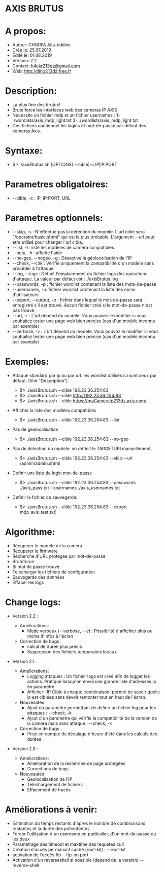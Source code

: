 # AXIS BRUTUS 

# A propos:
 - Auteur: CHORFA Alla-eddine
 - Crée le: 25.07.2019
 - Edité le: 01.08.2019
 - Version: 2.2
 - Contact: h4ckr213dz@gmail.com
 - Web: http://dino213dz.free.fr

# Description:
 - La plus fine des brutes!
 - Brute force les interfaces web des cameras IP AXIS
 - Necessite un fichier mdp et un fichier usernames :
	1- ./wordlists/axis_mdp_light.txt
	2- ./wordlists/axis_mdp_light.txt
 - Ces fichiers contiennet les logins et mot-de-passe par defaut des cameras Axis.

# Syntaxe:
 - $> ./axisBrutus.sh [OPTIONS] --cible|-c IP|IP:PORT

# Parametres obligatoires:
 - --cible, -c : IP, IP:PORT, URL

# Parametres optionnels:
 - --skip, -s : N'effectue pas la detection du modele. L'url cible sera "/operator/basic.shtml" qui est la plus probable. L'argument --url peut etre utilisé pour changer l'url cible.
 - --list, -l : liste les modeles de camera compatibles
 - --help, -h : affiche l'aide
 - --no-geo, --nogeo, -g : Désactive la géolocalisation de l'IP
 - --check, --chk : Vérifie uniquement la compatibilité d'un modele sans procéder à l'attaque
 - --log, --logs : Définit l'emplacement du fichier logs des operations d'attaque. La valeur  par défaut est : ./axisBrutus.log
 - --passwords, -p : fichier wordlist contenant la liste des mots-de-passe
 - --usernames, -u: fichier wordlist contenant la liste des noms d'utilisateurs
 - --export, --output, -o : fichier dans lequel le mot-de-passe sera enregistré s'il est trouvé. Aucun fichier créé si le mot-de-passe n'est pas trouvé
 - --url, -r : L'url dépend du modele. Vous pouvez le modifier si vous souhaitez tester une page web bien précise (cas d'un modele inconnu par exemple)
 - --verbose, -v : L'url dépend du modele. Vous pouvez le modifier si vous souhaitez tester une page web bien précise (cas d'un modele inconnu par exemple)

# Exemples:
 - Attaque standard par ip ou par url. les wordlist utilisés ici sont ceux par defaut. (Voir "Description")
	 - $> ./axisBrutus.sh --cible 192.23.36.254:83 
	 - $> ./axisBrutus.sh --cible http://192.23.36.254:83
	 - $> ./axisBrutus.sh --cible https://maCameraIp213dz.axis.com/

 - Afficher la liste des modèles compatibles
	 - $> ./axisBrutus.sh --cible 192.23.36.254:83 --list

 - Pas de geolocalisation
	 - $> ./axisBrutus.sh --cible 192.23.36.254:83 --no-geo

 - Pas de detection du modele. on définit le TARGETURI manuellement.
	 - $> ./axisBrutus.sh --cible 192.23.36.254:83 --skip --url /admin/admin.shtml

 - Definir une liste de login mot-de-passe 
	 - $> ./axisBrutus.sh --cible 192.23.36.254:83 --passwords ./axis_pass.txt --usernames ./axis_usernames.txt 

 - Definir le fichier de sauvegarde:
	 - $> ./axisBrutus.sh --cible 192.23.36.254:83 --export mdp_axis_test.txt]

# Algorithme:
 - Récuperer le modele de la camera
 - Recuperer le firmware 
 - Recherche d'URL protegée par mot-de-passe 
 - Bruteforce
 - Si mot de passe trouvé:
 - Telecharger les fichiers de configuration
 - Sauvegarde des données
 - Effacer les logs

# Change logs:
 - Version 2.2 :
	- Ameliorations:
		- Mode verbeux (--verbose, --v) : Possibilité d'affichier plus ou moins d'infos à l'écran 
	- Correction de bugs : 
		- calcul de durée plus précis
		- Suppresson des fichiers temporaires locaux
 - Version 2.1 :
	- Ameliorations:
		- Logging attaques : Un fichier logs est créé afin de logger les actions. Pratique lorsqu'on envoi une grande liste d'adresses ip en parametre.
		- Afficher l'IP Cible à chaque combinaison: permet de savoir quelle ip est ciblées sans devoir remonter tout en haut de l'écran.
	- Nouveautés
		- Ajout du parametre permettant de definir un fichier log pour les attaques : --check, -k
		- Ajout d'un parametre qui vérifie la compatibilité de la version de la camera mais sans attaque : --check, -k
	- Correction de bugs : 
		- Prise en compte du décalage d'heure d'été dans les calculs des durées

 - Version 2.0 :
	- Ameliorations:
		- Amelioration de la recherche de page protegées
		- Corrections de bugs
	- Nouveautés
		- Geolocalisation de l'IP
		- Telechargement de fichiers
		- Effacement de traces

# Améliorations à venir:
 - Estimation du temps restants d'après le nombre de combinaisons restantes et la durée des précedentes 
 - Forcer l'utilisation d'un username en particulier, d'un mot-de-passe ou les deux
 - Parametrage des timeout et maxtime des requetes curl	
 - Creation d'accès permanant caché (root-kit) : --root-kit
 - activation de l'accès ftp --ftp-on port
 - Activation d'un reverseshell si possible (depend de la version) --reverse-shell


